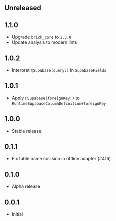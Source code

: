 ## Unreleased

## 1.1.0

- Upgrade `brick_core` to `1.3.0`
- Update analysis to modern lints

## 1.0.2

- Interpret `@Supabase(query:)` in `SupabaseFields`

## 1.0.1

- Apply `@Supabase(foreignKey:)` to `RuntimeSupabaseColumnDefinition#foreignKey`

## 1.0.0

- Stable release

## 0.1.1

- Fix table name collision in offline adapter (#416)

## 0.1.0

- Alpha release

## 0.0.1

- Initial
